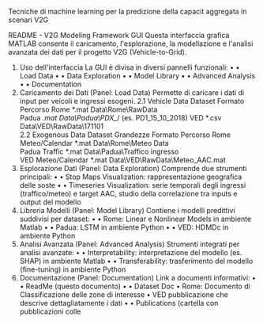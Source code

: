 Tecniche di machine learning per la predizione della capacit aggregata in scenari V2G

README - V2G Modeling Framework GUI
Questa interfaccia grafica MATLAB consente il caricamento, l'esplorazione, la modellazione e l'analisi avanzata dei dati per il progetto V2G (Vehicle-to-Grid).
1. Uso dell'interfaccia
La GUI è divisa in diversi pannelli funzionali:
•	• Load Data
•	• Data Exploration
•	• Model Library
•	• Advanced Analysis
•	• Documentation
2. Caricamento dei Dati (Panel: Load Data)
Permette di caricare i dati di input per veicoli e ingressi esogeni.
2.1 Vehicle Data
Dataset	Formato	Percorso
Rome	*.mat	Data\Rome\RawData\
Padua	*.mat	Data\Padua\PDX_*/ (es. PD1_15_10_2018)
VED	*.csv	Data\VED\RawData\171101\
2.2 Exogenous Data
Dataset	Grandezze	Formato	Percorso
Rome	Meteo/Calendar	*.mat	Data\Rome\Meteo Data\
Padua	Traffic	*.mat	Data\Padua\Traffico ingresso\
VED	Meteo/Calendar	*.mat	Data\VED\RawData\Meteo_AAC.mat
3. Esplorazione Dati (Panel: Data Exploration)
Comprende due strumenti principali:
•	• Stop Maps Visualization: rappresentazione geografica delle soste
•	• Timeseries Visualization: serie temporali degli ingressi (traffico/meteo) e target AAC, studio della correlazione tra inputs e output del modello
4. Libreria Modelli (Panel: Model Library)
Contiene i modelli predittivi suddivisi per dataset:
•	• Rome: Linear e Nonlinear Models in ambiente Matlab
•	• Padua: LSTM in ambiente Python
•	• VED: HDMDc in ambiente Python
5. Analisi Avanzata (Panel: Advanced Analysis)
Strumenti integrati per analisi avanzate:
•	• Interpretability: interpretazione del modello (es. SHAP) in ambiente Matlab
•	• Transferability: trasferimento del modello (fine-tuning) in ambiente Python
6. Documentazione (Panel: Documentation)
Link a documenti informativi:
•	• ReadMe (questo documento)
•	• Dataset Doc
•	Rome: Documento di Classificazione delle zone di interesse
•	VED pubblicazione che descrive dettagliatamente i dati
•	• Publications (cartella con pubblicazioni colle

